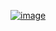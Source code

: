 [![image](https://user-images.githubusercontent.com/43388542/216845033-cc7b0a28-60ff-4e86-a5ce-2c93930e08e2.png)](https://simongravelle.github.io/)

